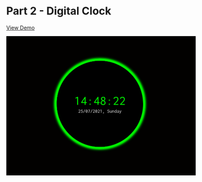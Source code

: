 # Part 2 - Digital Clock
[View Demo](https://code-architects.github.io/15-Days-15-Projects/Part%202%20-%20Digital%20Clock/)

![Preview for Digital Clock](./preview.png)